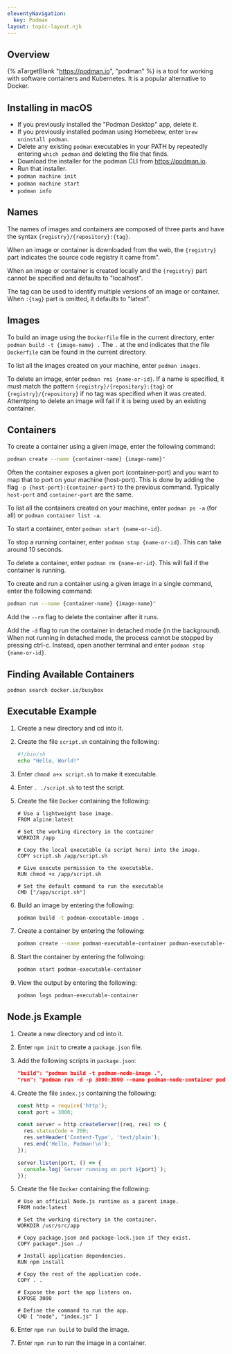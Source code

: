 ```yaml
---
eleventyNavigation:
  key: Podman
layout: topic-layout.njk
---
```


<style>
  img {
    border: 1px solid gray;
  }
</style>

## Overview

{% aTargetBlank "https://podman.io", "podman" %}
is a tool for working with software containers and Kubernetes.
It is a popular alternative to Docker.

## Installing in macOS

- If you previously installed the "Podman Desktop" app, delete it.
- If you previously installed podman using Homebrew,
  enter `brew uninstall podman`.
- Delete any existing `podman` executables in your PATH
  by repeatedly entering `which podman` and deleting the file that finds.
- Download the installer for the podman CLI from https://podman.io.
- Run that installer.
- `podman machine init`
- `podman machine start`
- `podman info`

## Names

The names of images and containers are composed of three parts
and have the syntax `{registry}/{repository}:{tag}`.

When an image or container is downloaded from the web, the
`{registry}` part indicates the source code registry it came from".

When an image or container is created locally and
the `{registry}` part cannot be specified and defaults to "localhost".

The tag can be used to identify multiple versions of an image or container.
When `:{tag}` part is omitted, it defaults to "latest".

## Images

To build an image using the `Dockerfile` file in the current directory,
enter `podman build -t {image-name} .`
The `.` at the end indicates that the file `Dockerfile`
can be found in the current directory.

To list all the images created on your machine, enter `podman images`.

To delete an image, enter `podman rmi {name-or-id}`.
If a name is specified,
it must match the pattern `{registry}/{repository}:{tag}`
or `{registry}/{repository}` if no tag was specified when it was created.
Attemtping to delete an image will fail
if it is being used by an existing container.

## Containers

To create a container using a given image, enter the following command:

```bash
podman create --name {container-name} {image-name}"
```

Often the container exposes a given port (container-port)
and you want to map that to port on your machine (host-port).
This is done by adding the flag `-p {host-port}:{container-port}`
to the previous command.
Typically `host-port` and `container-port` are the same.

To list all the containers created on your machine,
enter `podman ps -a` (for all) or `podman container list -a`.

To start a container, enter `podman start {name-or-id}`.

To stop a running container, enter `podman stop {name-or-id}`.
This can take around 10 seconds.

To delete a container, enter `podman rm {name-or-id}`.
This will fail if the container is running.

To create and run a container using a given image in a single command,
enter the following command:

```bash
podman run --name {container-name} {image-name}"
```

Add the `--rm` flag to delete the container after it runs.

Add the `-d` flag to run the container in detached mode (in the background).
When not running in detached mode, the process cannot be stopped by pressing ctrl-c.
Instead, open another terminal and enter `podman stop {name-or-id}`.

## Finding Available Containers

`podman search docker.io/busybox`

## Executable Example

1. Create a new directory and cd into it.

1. Create the file `script.sh` containing the following:

   ```bash
   #!/bin/sh
   echo "Hello, World!"
   ```

1. Enter `chmod a+x script.sh` to make it executable.

1. Enter `. ./script.sh` to test the script.

1. Create the file `Docker` containing the following:

   ```docker
   # Use a lightweight base image.
   FROM alpine:latest

   # Set the working directory in the container
   WORKDIR /app

   # Copy the local executable (a script here) into the image.
   COPY script.sh /app/script.sh

   # Give execute permission to the executable.
   RUN chmod +x /app/script.sh

   # Set the default command to run the executable
   CMD ["/app/script.sh"]
   ```

1. Build an image by entering the following:

   ```bash
   podman build -t podman-executable-image .
   ```

1. Create a container by entering the following:

   ```bash
   podman create --name podman-executable-container podman-executable-image
   ```

1. Start the container by entering the follwoing:

   ```bash
   podman start podman-executable-container
   ```

1. View the output by entering the following:

   ```bash
   podman logs podman-executable-container
   ```

## Node.js Example

1. Create a new directory and cd into it.

1. Enter `npm init` to create a `package.json` file.

1. Add the following scripts in `package.json`:

   ```json
   "build": "podman build -t podman-node-image .",
   "run": "podman run -d -p 3000:3000 --name podman-node-container podman-node-image"
   ```

1. Create the file `index.js` containing the following:

   ```js
   const http = require('http');
   const port = 3000;

   const server = http.createServer((req, res) => {
     res.statusCode = 200;
     res.setHeader('Content-Type', 'text/plain');
     res.end('Hello, Podman!\n');
   });

   server.listen(port, () => {
     console.log(`Server running on port ${port}`);
   });
   ```

1. Create the file `Docker` containing the following:

   ```docker
   # Use an official Node.js runtime as a parent image.
   FROM node:latest

   # Set the working directory in the container.
   WORKDIR /usr/src/app

   # Copy package.json and package-lock.json if they exist.
   COPY package*.json ./

   # Install application dependencies.
   RUN npm install

   # Copy the rest of the application code.
   COPY . .

   # Expose the port the app listens on.
   EXPOSE 3000

   # Define the command to run the app.
   CMD [ "node", "index.js" ]
   ```

1. Enter `npm run build` to build the image.

1. Enter `npm run` to run the image in a container.
